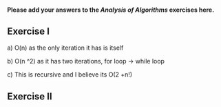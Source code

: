 #### Please add your answers to the ***Analysis of  Algorithms*** exercises here.

## Exercise I

a) O(n) as the only iteration it has is itself


b) O(n ^2) as it has two iterations, for loop -> while loop


c) This is recursive and I believe its O(2 +n!)

## Exercise II


